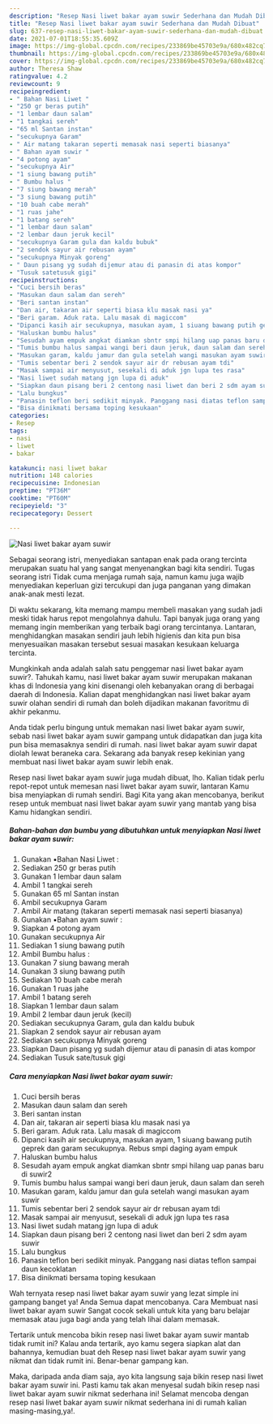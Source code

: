 ```yaml
---
description: "Resep Nasi liwet bakar ayam suwir Sederhana dan Mudah Dibuat"
title: "Resep Nasi liwet bakar ayam suwir Sederhana dan Mudah Dibuat"
slug: 637-resep-nasi-liwet-bakar-ayam-suwir-sederhana-dan-mudah-dibuat
date: 2021-07-01T18:55:35.609Z
image: https://img-global.cpcdn.com/recipes/233869be45703e9a/680x482cq70/nasi-liwet-bakar-ayam-suwir-foto-resep-utama.jpg
thumbnail: https://img-global.cpcdn.com/recipes/233869be45703e9a/680x482cq70/nasi-liwet-bakar-ayam-suwir-foto-resep-utama.jpg
cover: https://img-global.cpcdn.com/recipes/233869be45703e9a/680x482cq70/nasi-liwet-bakar-ayam-suwir-foto-resep-utama.jpg
author: Theresa Shaw
ratingvalue: 4.2
reviewcount: 9
recipeingredient:
- " Bahan Nasi Liwet "
- "250 gr beras putih"
- "1 lembar daun salam"
- "1 tangkai sereh"
- "65 ml Santan instan"
- "secukupnya Garam"
- " Air matang takaran seperti memasak nasi seperti biasanya"
- " Bahan ayam suwir "
- "4 potong ayam"
- "secukupnya Air"
- "1 siung bawang putih"
- " Bumbu halus "
- "7 siung bawang merah"
- "3 siung bawang putih"
- "10 buah cabe merah"
- "1 ruas jahe"
- "1 batang sereh"
- "1 lembar daun salam"
- "2 lembar daun jeruk kecil"
- "secukupnya Garam gula dan kaldu bubuk"
- "2 sendok sayur air rebusan ayam"
- "secukupnya Minyak goreng"
- " Daun pisang yg sudah dijemur atau di panasin di atas kompor"
- "Tusuk satetusuk gigi"
recipeinstructions:
- "Cuci bersih beras"
- "Masukan daun salam dan sereh"
- "Beri santan instan"
- "Dan air, takaran air seperti biasa klu masak nasi ya"
- "Beri garam. Aduk rata. Lalu masak di magiccom"
- "Dipanci kasih air secukupnya, masukan ayam, 1 siuang bawang putih geprek dan garam secukupnya. Rebus smpi daging ayam empuk"
- "Haluskan bumbu halus"
- "Sesudah ayam empuk angkat diamkan sbntr smpi hilang uap panas baru di suwir2"
- "Tumis bumbu halus sampai wangi beri daun jeruk, daun salam dan sereh"
- "Masukan garam, kaldu jamur dan gula setelah wangi masukan ayam suwir"
- "Tumis sebentar beri 2 sendok sayur air dr rebusan ayam tdi"
- "Masak sampai air menyusut, sesekali di aduk jgn lupa tes rasa"
- "Nasi liwet sudah matang jgn lupa di aduk"
- "Siapkan daun pisang beri 2 centong nasi liwet dan beri 2 sdm ayam suwir"
- "Lalu bungkus"
- "Panasin teflon beri sedikit minyak. Panggang nasi diatas teflon sampai daun kecoklatan"
- "Bisa dinikmati bersama toping kesukaan"
categories:
- Resep
tags:
- nasi
- liwet
- bakar

katakunci: nasi liwet bakar 
nutrition: 148 calories
recipecuisine: Indonesian
preptime: "PT36M"
cooktime: "PT60M"
recipeyield: "3"
recipecategory: Dessert

---
```



![Nasi liwet bakar ayam suwir](https://img-global.cpcdn.com/recipes/233869be45703e9a/680x482cq70/nasi-liwet-bakar-ayam-suwir-foto-resep-utama.jpg)

Sebagai seorang istri, menyediakan santapan enak pada orang tercinta merupakan suatu hal yang sangat menyenangkan bagi kita sendiri. Tugas seorang istri Tidak cuma menjaga rumah saja, namun kamu juga wajib menyediakan keperluan gizi tercukupi dan juga panganan yang dimakan anak-anak mesti lezat.

Di waktu  sekarang, kita memang mampu membeli masakan yang sudah jadi meski tidak harus repot mengolahnya dahulu. Tapi banyak juga orang yang memang ingin memberikan yang terbaik bagi orang tercintanya. Lantaran, menghidangkan masakan sendiri jauh lebih higienis dan kita pun bisa menyesuaikan masakan tersebut sesuai masakan kesukaan keluarga tercinta. 



Mungkinkah anda adalah salah satu penggemar nasi liwet bakar ayam suwir?. Tahukah kamu, nasi liwet bakar ayam suwir merupakan makanan khas di Indonesia yang kini disenangi oleh kebanyakan orang di berbagai daerah di Indonesia. Kalian dapat menghidangkan nasi liwet bakar ayam suwir olahan sendiri di rumah dan boleh dijadikan makanan favoritmu di akhir pekanmu.

Anda tidak perlu bingung untuk memakan nasi liwet bakar ayam suwir, sebab nasi liwet bakar ayam suwir gampang untuk didapatkan dan juga kita pun bisa memasaknya sendiri di rumah. nasi liwet bakar ayam suwir dapat diolah lewat beraneka cara. Sekarang ada banyak resep kekinian yang membuat nasi liwet bakar ayam suwir lebih enak.

Resep nasi liwet bakar ayam suwir juga mudah dibuat, lho. Kalian tidak perlu repot-repot untuk memesan nasi liwet bakar ayam suwir, lantaran Kamu bisa menyiapkan di rumah sendiri. Bagi Kita yang akan mencobanya, berikut resep untuk membuat nasi liwet bakar ayam suwir yang mantab yang bisa Kamu hidangkan sendiri.

<!--inarticleads1-->

##### Bahan-bahan dan bumbu yang dibutuhkan untuk menyiapkan Nasi liwet bakar ayam suwir:

1. Gunakan  ▪️Bahan Nasi Liwet :
1. Sediakan 250 gr beras putih
1. Gunakan 1 lembar daun salam
1. Ambil 1 tangkai sereh
1. Gunakan 65 ml Santan instan
1. Ambil secukupnya Garam
1. Ambil  Air matang (takaran seperti memasak nasi seperti biasanya)
1. Gunakan  ▪️Bahan ayam suwir :
1. Siapkan 4 potong ayam
1. Gunakan secukupnya Air
1. Sediakan 1 siung bawang putih
1. Ambil  Bumbu halus :
1. Gunakan 7 siung bawang merah
1. Gunakan 3 siung bawang putih
1. Sediakan 10 buah cabe merah
1. Gunakan 1 ruas jahe
1. Ambil 1 batang sereh
1. Siapkan 1 lembar daun salam
1. Ambil 2 lembar daun jeruk (kecil)
1. Sediakan secukupnya Garam, gula dan kaldu bubuk
1. Siapkan 2 sendok sayur air rebusan ayam
1. Sediakan secukupnya Minyak goreng
1. Siapkan  Daun pisang yg sudah dijemur atau di panasin di atas kompor
1. Sediakan Tusuk sate/tusuk gigi




<!--inarticleads2-->

##### Cara menyiapkan Nasi liwet bakar ayam suwir:

1. Cuci bersih beras
1. Masukan daun salam dan sereh
1. Beri santan instan
1. Dan air, takaran air seperti biasa klu masak nasi ya
1. Beri garam. Aduk rata. Lalu masak di magiccom
1. Dipanci kasih air secukupnya, masukan ayam, 1 siuang bawang putih geprek dan garam secukupnya. Rebus smpi daging ayam empuk
1. Haluskan bumbu halus
1. Sesudah ayam empuk angkat diamkan sbntr smpi hilang uap panas baru di suwir2
1. Tumis bumbu halus sampai wangi beri daun jeruk, daun salam dan sereh
1. Masukan garam, kaldu jamur dan gula setelah wangi masukan ayam suwir
1. Tumis sebentar beri 2 sendok sayur air dr rebusan ayam tdi
1. Masak sampai air menyusut, sesekali di aduk jgn lupa tes rasa
1. Nasi liwet sudah matang jgn lupa di aduk
1. Siapkan daun pisang beri 2 centong nasi liwet dan beri 2 sdm ayam suwir
1. Lalu bungkus
1. Panasin teflon beri sedikit minyak. Panggang nasi diatas teflon sampai daun kecoklatan
1. Bisa dinikmati bersama toping kesukaan




Wah ternyata resep nasi liwet bakar ayam suwir yang lezat simple ini gampang banget ya! Anda Semua dapat mencobanya. Cara Membuat nasi liwet bakar ayam suwir Sangat cocok sekali untuk kita yang baru belajar memasak atau juga bagi anda yang telah lihai dalam memasak.

Tertarik untuk mencoba bikin resep nasi liwet bakar ayam suwir mantab tidak rumit ini? Kalau anda tertarik, ayo kamu segera siapkan alat dan bahannya, kemudian buat deh Resep nasi liwet bakar ayam suwir yang nikmat dan tidak rumit ini. Benar-benar gampang kan. 

Maka, daripada anda diam saja, ayo kita langsung saja bikin resep nasi liwet bakar ayam suwir ini. Pasti kamu tak akan menyesal sudah bikin resep nasi liwet bakar ayam suwir nikmat sederhana ini! Selamat mencoba dengan resep nasi liwet bakar ayam suwir nikmat sederhana ini di rumah kalian masing-masing,ya!.

